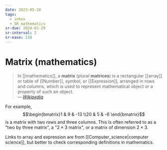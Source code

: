 ```yaml
---
date: 2023-05-18
tags:
  - inbox
  - SR_mathematics
sr-due: 2024-01-29
sr-interval: 2
sr-ease: 218
---
```


# Matrix (mathematics)

> In [[mathematics]], a **matrix** (plural **matrices**) is a rectangular
> [[array]] or table of [[Number]], symbol, or [[Expression]], arranged in rows
> and columns, which is used to represent mathematical object or a property of
> such an object.\
> — <cite>[Wikipedia](https://en.wikipedia.org/wiki/Matrix_\(mathematics\))</cite>

For example, $$\begin{bmatrix}1 & 9 & -13 \\20 & 5 & -6 \end{bmatrix}$$
is a matrix with two rows and three columns. This is often referred to as a
"two by three matrix", a "$2\times 3$ matrix", or a matrix of dimension
$2\times 3$.

Links to array and expression are from [[Computer_science|computer science]],
but better to check corresponding definitions in mathematics.
